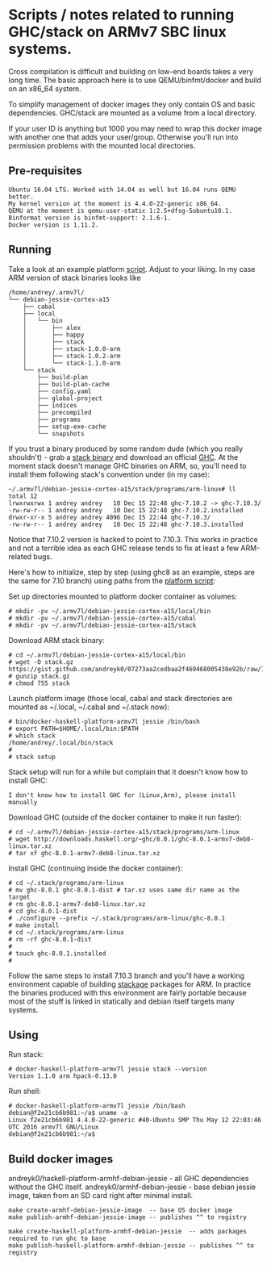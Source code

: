 # Scripts / notes related to running GHC/stack on ARMv7 SBC linux systems.

Cross compilation is difficult and building on low-end boards takes a very long time.
The basic approach here is to use QEMU/binfmt/docker and build on an x86_64 system.

To simplify management of docker images they only contain OS and basic dependencies.
GHC/stack are mounted as a volume from a local directory.

If your user ID is anything but 1000 you may need to wrap this docker image with another one
that adds your user/group. Otherwise you'll run into permission problems with the mounted local directories.


## Pre-requisites

```
Ubuntu 16.04 LTS. Worked with 14.04 as well but 16.04 runs QEMU better.
My kernel version at the moment is 4.4.0-22-generic x86_64.
QEMU at the moment is qemu-user-static 1:2.5+dfsg-5ubuntu10.1.
Binformat version is binfmt-support: 2.1.6-1.
Docker version is 1.11.2.
```

## Running

Take a look at an example platform [script](bin/docker-haskell-platform-armv7l).
Adjust to your liking. In my case ARM version of stack binaries looks like

```
/home/andrey/.armv7l/
└── debian-jessie-cortex-a15
    ├── cabal
    ├── local
    │   └── bin
    │       ├── alex
    │       ├── happy
    │       ├── stack
    │       ├── stack-1.0.0-arm
    │       ├── stack-1.0.2-arm
    │       └── stack-1.1.0-arm
    └── stack
        ├── build-plan
        ├── build-plan-cache
        ├── config.yaml
        ├── global-project
        ├── indices
        ├── precompiled
        ├── programs
        ├── setup-exe-cache
        └── snapshots

```

If you trust a binary produced by some random dude (which you really shouldn't) -
 grab a [stack binary](https://gist.github.com/andreyk0/07273aa2cedbaa2f469468005438e92b) and download an
official [GHC](https://www.haskell.org/ghc/download).
At the moment stack doesn't manage GHC binaries on ARM, so, you'll need to install them following stack's convention under (in my case):
```
~/.armv7l/debian-jessie-cortex-a15/stack/programs/arm-linux# ll
total 12
lrwxrwxrwx 1 andrey andrey   10 Dec 15 22:48 ghc-7.10.2 -> ghc-7.10.3/
-rw-rw-r-- 1 andrey andrey   10 Dec 15 22:48 ghc-7.10.2.installed
drwxr-xr-x 5 andrey andrey 4096 Dec 15 22:44 ghc-7.10.3/
-rw-rw-r-- 1 andrey andrey   10 Dec 15 22:48 ghc-7.10.3.installed
```

Notice that 7.10.2 version is hacked to point to 7.10.3. This works in practice and not a terrible idea as each GHC
 release tends to fix at least a few ARM-related bugs.


Here's how to initialize, step by step (using ghc8 as an example, steps are the same for 7.10 branch) using paths from the [platform script](bin/docker-haskell-platform-armv7l):


Set up directories mounted to platform docker container as volumes:

```
# mkdir -pv ~/.armv7l/debian-jessie-cortex-a15/local/bin
# mkdir -pv ~/.armv7l/debian-jessie-cortex-a15/cabal
# mkdir -pv ~/.armv7l/debian-jessie-cortex-a15/stack
```

Download ARM stack binary:

```
# cd ~/.armv7l/debian-jessie-cortex-a15/local/bin
# wget -O stack.gz https://gist.github.com/andreyk0/07273aa2cedbaa2f469468005438e92b/raw/755a21c5d2169037a6a80504bbcd57d9bdad6666/stack.gz
# gunzip stack.gz
# chmod 755 stack
```

Launch platform image (those local, cabal and stack directories are mounted as ~/.local, ~/.cabal and ~/.stack now):

```
# bin/docker-haskell-platform-armv7l jessie /bin/bash
# export PATH=$HOME/.local/bin:$PATH
# which stack
/home/andrey/.local/bin/stack
#
# stack setup
```

Stack setup will run for a while but complain that it doesn't know how to install GHC:

```
I don't know how to install GHC for (Linux,Arm), please install manually
```

Download GHC (outside of the docker container to make it run faster):

```
# cd ~/.armv7l/debian-jessie-cortex-a15/stack/programs/arm-linux
# wget http://downloads.haskell.org/~ghc/8.0.1/ghc-8.0.1-armv7-deb8-linux.tar.xz
# tar xf ghc-8.0.1-armv7-deb8-linux.tar.xz
```

Install GHC (continuing inside the docker container):

```
# cd ~/.stack/programs/arm-linux
# mv ghc-8.0.1 ghc-8.0.1-dist # tar.xz uses same dir name as the target
# rm ghc-8.0.1-armv7-deb8-linux.tar.xz
# cd ghc-8.0.1-dist
# ./configure --prefix ~/.stack/programs/arm-linux/ghc-8.0.1
# make install
# cd ~/.stack/programs/arm-linux
# rm -rf ghc-8.0.1-dist
#
# touch ghc-8.0.1.installed
#
```

Follow the same steps to install 7.10.3 branch and you'll have a working environment capable of building [stackage](https://www.stackage.org/) packages for ARM.
In practice the binaries produced with this environment are fairly portable because most of the stuff is linked in statically and debian itself targets many systems.



## Using

Run stack:

```
# docker-haskell-platform-armv7l jessie stack --version
Version 1.1.0 arm hpack-0.13.0
```

Run shell:

```
# docker-haskell-platform-armv7l jessie /bin/bash
debian@f2e21cb6b981:~/a$ uname -a
Linux f2e21cb6b981 4.4.0-22-generic #40-Ubuntu SMP Thu May 12 22:03:46 UTC 2016 armv7l GNU/Linux
debian@f2e21cb6b981:~/a$
```


## Build docker images

andreyk0/haskell-platform-armhf-debian-jessie - all GHC dependencies without the GHC itself.
andreyk0/armhf-debian-jessie - base debian jessie image, taken from an SD card right after minimal install.


```
make create-armhf-debian-jessie-image  -- base OS docker image
make publish-armhf-debian-jessie-image -- publishes ^^ to registry

make create-haskell-platform-armhf-debian-jessie  -- adds packages required to run ghc to base
make publish-haskell-platform-armhf-debian-jessie -- publishes ^^ to registry
```
